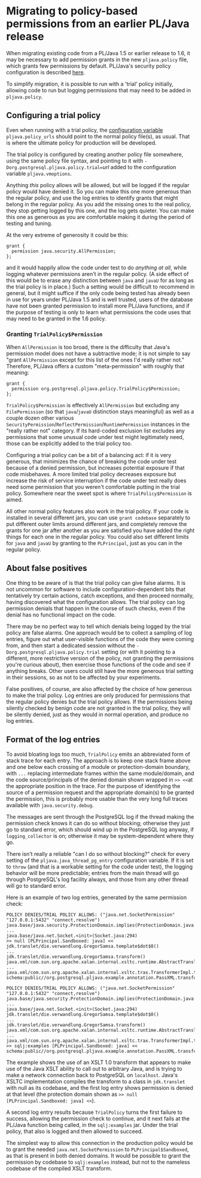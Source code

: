 # Migrating to policy-based permissions from an earlier PL/Java release

When migrating existing code from a PL/Java 1.5 or earlier release to 1.6,
it may be necessary to add permission grants in the new `pljava.policy` file,
which grants few permissions by default. PL/Java's security policy configuration
is described [here][policy].

To simplify migration, it is possible to run with a 'trial' policy initially,
allowing code to run but logging permissions that may need to be added in
`pljava.policy`.

## Configuring a trial policy

Even when running with a trial policy, the [configuration variable][vbls]
`pljava.policy_urls` should point to the normal policy file(s), as usual.
That is where the ultimate policy for production will be developed.

The trial policy is configured by creating another policy file somewhere, using
the same policy file syntax, and pointing to it with
`-Dorg.postgresql.pljava.policy.trial=`_url_ added to the configuration variable
`pljava.vmoptions`.

Anything _this_ policy allows will be allowed, but will be logged if the regular
policy would have denied it. So you can make this one more generous than the
regular policy, and use the log entries to identify grants that might belong in
the regular policy. As you add the missing ones to the real policy, they stop
getting logged by this one, and the log gets quieter. You can make this one as
generous as you are comfortable making it during the period of testing and
tuning.

At the very extreme of generosity it could be this:

```
grant {
  permission java.security.AllPermission;
};
```

and it would happily allow the code under test to do _anything at all_, while
logging whatever permissions aren't in the regular policy. (A side effect of
this would be to erase any distinction between `java` and `javaU` for as long as
the trial policy is in place.) Such a setting would be difficult to recommend in
general, but it might suffice if the only code being tested has already been in
use for years under PL/Java 1.5 and is well trusted, users of the database have
not been granted permission to install more PL/Java functions, and if
the purpose of testing is only to learn what permissions the code uses that
may need to be granted in the 1.6 policy.

### Granting `TrialPolicy$Permission`

When `AllPermission` is too broad, there is the difficulty that Java's
permission model does not have a subtractive mode; it is not simple to say
"grant `AllPermission` except for this list of the ones I'd really rather not."
Therefore, PL/Java offers a custom "meta-permission" with roughly that meaning:

```
grant {
  permission org.postgresql.pljava.policy.TrialPolicy$Permission;
};
```

`TrialPolicy$Permission`  is effectively `AllPermission` but excluding any
`FilePermission` (so that `java`/`javaU` distinction stays meaningful) as well
as a couple dozen other various
`SecurityPermission`/`ReflectPermission`/`RuntimePermission` instances in the
"really rather not" category. If its hard-coded exclusion list excludes
any permissions that some unusual code under test might legitimately need,
those can be explicitly added to the trial policy too.

Configuring a trial policy can be a bit of a balancing act: if it is very
generous, that minimizes the chance of breaking the code under test because of
a denied permission, but increases potential exposure if that code misbehaves.
A more limited trial policy decreases exposure but increase the risk of
service interruption if the code under test really does need some permission
that you weren't comfortable putting in the trial policy. Somewhere near
the sweet spot is where `TrialPolicy$Permission` is aimed.

All other normal policy features also work in the trial policy. If your
code is installed in several different jars, you can use `grant codebase`
separately to put different outer limits around different jars, and completely
remove the grants for one jar after another as you are satisfied you have added
the right things for each one in the regular policy. You could also set
different limits for `java` and `javaU` by granting to the `PLPrincipal`,
just as you can in the regular policy.

## About false positives

One thing to be aware of is that the trial policy can give false alarms. It is
not uncommon for software to include configuration-dependent bits that
tentatively try certain actions, catch exceptions, and then proceed normally,
having discovered what the configuration allows. The trial policy can log
permission denials that happen in the course of such checks, even if the denial
has no functional impact on the code.

There may be no perfect way to tell which denials being logged by the trial
policy are false alarms. One approach would be to collect a sampling of log
entries, figure out what user-visible functions of the code they were coming
from, and then start a dedicated session without the
`-Dorg.postgresql.pljava.policy.trial` setting (or with it pointing to a
different, more restrictive version of the policy, not granting the permissions
you're curious about), then exercise those functions of the code and see if
anything breaks. Other users could still have the more generous trial setting in
their sessions, so as not to be affected by your experiments.

False positives, of course, are also affected by the choice of how generous to
make the trial policy. Log entries are only produced for permissions that the
regular policy denies but the trial policy allows. If the permissions being
silently checked by benign code are not granted in the trial policy, they will
be silently denied, just as they would in normal operation, and produce no
log entries.

## Format of the log entries

To avoid bloating logs too much, `TrialPolicy` emits an abbreviated form of
stack trace for each entry. The approach is to keep one stack frame above and
one below each crossing of a module or protection-domain boundary, with `...`
replacing intermediate frames within the same module/domain, and the code
source/principals of the denied domain shown wrapped in `>> <<`at
the appropriate position in the trace. For the purpose of identifying the
source of a permission request and the appropriate domain(s) to be granted
the permission, this is probably more usable than the very long full traces
available with `java.security.debug`.

The messages are sent through the PostgreSQL log if the thread making the
permission check knows it can do so without blocking; otherwise they just go to
standard error, which should wind up in the PostgreSQL log anyway, if
`logging_collector` is on; otherwise it may be system-dependent where they go.

There isn't really a reliable "can I do so without blocking?" check for every
setting of the `pljava.java_thread_pg_entry` configuration variable.
If it is set to `throw` (and that is a workable setting for the code under
test), the logging behavior will be more predictable; entries from the main
thread will go through PostgreSQL's log facility always, and those from any
other thread will go to standard error.

Here is an example of two log entries, generated by the same permission check:

```
POLICY DENIES/TRIAL POLICY ALLOWS: ("java.net.SocketPermission" "127.0.0.1:5432" "connect,resolve")
java.base/java.security.ProtectionDomain.implies(ProtectionDomain.java:321)
...
java.base/java.net.Socket.<init>(Socket.java:294)
>> null [PLPrincipal.Sandboxed: java] <<
jdk.translet/die.verwandlung.GregorSamsa.template$dot$0()
...
jdk.translet/die.verwandlung.GregorSamsa.transform()
java.xml/com.sun.org.apache.xalan.internal.xsltc.runtime.AbstractTranslet.transform(AbstractTranslet.java:624)
...
java.xml/com.sun.org.apache.xalan.internal.xsltc.trax.TransformerImpl.transform(TransformerImpl.java:383)
schema:public//org.postgresql.pljava.example.annotation.PassXML.transformXML(PassXML.java:561)

POLICY DENIES/TRIAL POLICY ALLOWS: ("java.net.SocketPermission" "127.0.0.1:5432" "connect,resolve")
java.base/java.security.ProtectionDomain.implies(ProtectionDomain.java:321)
...
java.base/java.net.Socket.<init>(Socket.java:294)
jdk.translet/die.verwandlung.GregorSamsa.template$dot$0()
...
jdk.translet/die.verwandlung.GregorSamsa.transform()
java.xml/com.sun.org.apache.xalan.internal.xsltc.runtime.AbstractTranslet.transform(AbstractTranslet.java:624)
...
java.xml/com.sun.org.apache.xalan.internal.xsltc.trax.TransformerImpl.transform(TransformerImpl.java:383)
>> sqlj:examples [PLPrincipal.Sandboxed: java] <<
schema:public//org.postgresql.pljava.example.annotation.PassXML.transformXML(PassXML.java:561)
```

The example shows the use of an XSLT 1.0 transform that appears to
make use of the Java XSLT ability to call out to arbitrary Java, and is trying
to make a network connection back to PostgreSQL on `localhost`. Java's XSLTC
implementation compiles the transform to a class in `jdk.translet` with null
as its codebase, and the first log entry shows permission is denied at that
level (the protection domain shown as
`>> null [PLPrincipal.Sandboxed: java] <<`).

A second log entry results because `TrialPolicy` turns the first failure to
success, allowing the permission check to continue, and it next fails at
the PL/Java function being called, in the `sqlj:examples` jar. Under the trial
policy, that also is logged and then allowed to succeed.

The simplest way to allow this connection in the production policy would be
to grant the needed `java.net.SocketPermission` to `PLPrincipal$Sandboxed`,
as that is present in both denied domains. It would be possible to grant
the permission by codebase to `sqlj:examples` instead, but not to
the nameless codebase of the compiled XSLT transform.

[policy]: policy.html
[vbls]: variables.html
